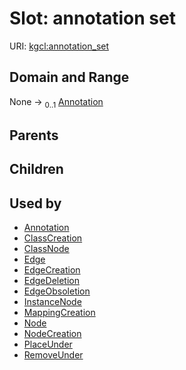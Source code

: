 
# Slot: annotation set




URI: [kgcl:annotation_set](http://w3id.org/kgcl/annotation_set)


## Domain and Range

None &#8594;  <sub>0..1</sub> [Annotation](Annotation.md)

## Parents


## Children


## Used by

 * [Annotation](Annotation.md)
 * [ClassCreation](ClassCreation.md)
 * [ClassNode](ClassNode.md)
 * [Edge](Edge.md)
 * [EdgeCreation](EdgeCreation.md)
 * [EdgeDeletion](EdgeDeletion.md)
 * [EdgeObsoletion](EdgeObsoletion.md)
 * [InstanceNode](InstanceNode.md)
 * [MappingCreation](MappingCreation.md)
 * [Node](Node.md)
 * [NodeCreation](NodeCreation.md)
 * [PlaceUnder](PlaceUnder.md)
 * [RemoveUnder](RemoveUnder.md)
